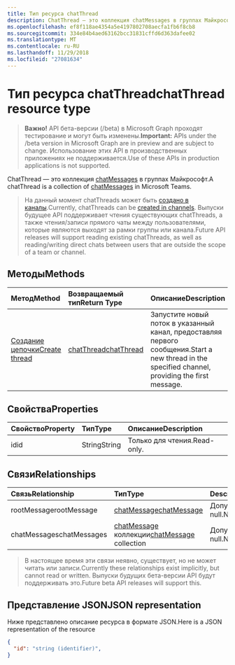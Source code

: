 ```yaml
---
title: Тип ресурса chatThread
description: ChatThread — это коллекция chatMessages в группах Майкрософт.
ms.openlocfilehash: ef8f118ae4354a5e4197802708aecfa1fb6f8cb8
ms.sourcegitcommit: 334e84b4aed63162bcc31831cffd6d363dafee02
ms.translationtype: MT
ms.contentlocale: ru-RU
ms.lasthandoff: 11/29/2018
ms.locfileid: "27081634"
---
```

# <a name="chatthread-resource-type"></a><span data-ttu-id="fe237-103">Тип ресурса chatThread</span><span class="sxs-lookup"><span data-stu-id="fe237-103">chatThread resource type</span></span>

> <span data-ttu-id="fe237-104">**Важно!** API бета-версии (/beta) в Microsoft Graph проходят тестирование и могут быть изменены.</span><span class="sxs-lookup"><span data-stu-id="fe237-104">**Important:** APIs under the /beta version in Microsoft Graph are in preview and are subject to change.</span></span> <span data-ttu-id="fe237-105">Использование этих API в производственных приложениях не поддерживается.</span><span class="sxs-lookup"><span data-stu-id="fe237-105">Use of these APIs in production applications is not supported.</span></span>

<span data-ttu-id="fe237-106">ChatThread — это коллекция [chatMessages](chatmessage.md) в группах Майкрософт.</span><span class="sxs-lookup"><span data-stu-id="fe237-106">A chatThread is a collection of [chatMessages](chatmessage.md) in Microsoft Teams.</span></span>

> <span data-ttu-id="fe237-107">На данный момент chatThreads может быть [создано в каналы](../api/channel-post-chatthreads.md).</span><span class="sxs-lookup"><span data-stu-id="fe237-107">Currently, chatThreads can be [created in channels](../api/channel-post-chatthreads.md).</span></span>  <span data-ttu-id="fe237-108">Выпуски будущее API поддерживает чтения существующих chatThreads, а также чтения/записи прямого чаты между пользователями, которые являются выходят за рамки группы или канала.</span><span class="sxs-lookup"><span data-stu-id="fe237-108">Future API releases will support reading existing chatThreads, as well as reading/writing direct chats between users that are outside the scope of a team or channel.</span></span>

## <a name="methods"></a><span data-ttu-id="fe237-109">Методы</span><span class="sxs-lookup"><span data-stu-id="fe237-109">Methods</span></span>

| <span data-ttu-id="fe237-110">Метод</span><span class="sxs-lookup"><span data-stu-id="fe237-110">Method</span></span>       | <span data-ttu-id="fe237-111">Возвращаемый тип</span><span class="sxs-lookup"><span data-stu-id="fe237-111">Return Type</span></span>  |<span data-ttu-id="fe237-112">Описание</span><span class="sxs-lookup"><span data-stu-id="fe237-112">Description</span></span>|
|:---------------|:--------|:----------|
|[<span data-ttu-id="fe237-113">Создание цепочки</span><span class="sxs-lookup"><span data-stu-id="fe237-113">Create thread</span></span>](../api/channel-post-chatthreads.md) | [<span data-ttu-id="fe237-114">chatThread</span><span class="sxs-lookup"><span data-stu-id="fe237-114">chatThread</span></span>](chatthread.md) |<span data-ttu-id="fe237-115">Запустите новый поток в указанный канал, предоставляя первого сообщения.</span><span class="sxs-lookup"><span data-stu-id="fe237-115">Start a new thread in the specified channel, providing the first message.</span></span>|

## <a name="properties"></a><span data-ttu-id="fe237-116">Свойства</span><span class="sxs-lookup"><span data-stu-id="fe237-116">Properties</span></span>
| <span data-ttu-id="fe237-117">Свойство</span><span class="sxs-lookup"><span data-stu-id="fe237-117">Property</span></span>     | <span data-ttu-id="fe237-118">Тип</span><span class="sxs-lookup"><span data-stu-id="fe237-118">Type</span></span>   |<span data-ttu-id="fe237-119">Описание</span><span class="sxs-lookup"><span data-stu-id="fe237-119">Description</span></span>|
|:---------------|:--------|:----------|
|<span data-ttu-id="fe237-120">id</span><span class="sxs-lookup"><span data-stu-id="fe237-120">id</span></span>|<span data-ttu-id="fe237-121">String</span><span class="sxs-lookup"><span data-stu-id="fe237-121">String</span></span>| <span data-ttu-id="fe237-122">Только для чтения.</span><span class="sxs-lookup"><span data-stu-id="fe237-122">Read-only.</span></span>|

## <a name="relationships"></a><span data-ttu-id="fe237-123">Связи</span><span class="sxs-lookup"><span data-stu-id="fe237-123">Relationships</span></span>
| <span data-ttu-id="fe237-124">Связь</span><span class="sxs-lookup"><span data-stu-id="fe237-124">Relationship</span></span> | <span data-ttu-id="fe237-125">Тип</span><span class="sxs-lookup"><span data-stu-id="fe237-125">Type</span></span>   |<span data-ttu-id="fe237-126">Description</span><span class="sxs-lookup"><span data-stu-id="fe237-126">Description</span></span>|
|:---------------|:--------|:----------|
|<span data-ttu-id="fe237-127">rootMessage</span><span class="sxs-lookup"><span data-stu-id="fe237-127">rootMessage</span></span>|[<span data-ttu-id="fe237-128">chatMessage</span><span class="sxs-lookup"><span data-stu-id="fe237-128">chatMessage</span></span>](chatmessage.md)| <span data-ttu-id="fe237-129">Допускается значение null.</span><span class="sxs-lookup"><span data-stu-id="fe237-129">Nullable.</span></span>|
|<span data-ttu-id="fe237-130">chatMessages</span><span class="sxs-lookup"><span data-stu-id="fe237-130">chatMessages</span></span>|<span data-ttu-id="fe237-131">[chatMessage](chatmessage.md) коллекции</span><span class="sxs-lookup"><span data-stu-id="fe237-131">[chatMessage](chatmessage.md) collection</span></span>| <span data-ttu-id="fe237-132">Допускается значение null.</span><span class="sxs-lookup"><span data-stu-id="fe237-132">Nullable.</span></span>|

> <span data-ttu-id="fe237-133">В настоящее время эти связи неявно, существует, но не может читать или записи.</span><span class="sxs-lookup"><span data-stu-id="fe237-133">Currently these relationships exist implicitly, but cannot read or written.</span></span>  <span data-ttu-id="fe237-134">Выпуски будущих бета-версии API будут поддерживать это.</span><span class="sxs-lookup"><span data-stu-id="fe237-134">Future beta API releases will support this.</span></span>

## <a name="json-representation"></a><span data-ttu-id="fe237-135">Представление JSON</span><span class="sxs-lookup"><span data-stu-id="fe237-135">JSON representation</span></span>

<span data-ttu-id="fe237-136">Ниже представлено описание ресурса в формате JSON.</span><span class="sxs-lookup"><span data-stu-id="fe237-136">Here is a JSON representation of the resource</span></span>

<!-- {
  "blockType": "resource",
  "optionalProperties": [
    "posts"
  ],
  "baseType": "microsoft.graph.entity",
  "@odata.type": "microsoft.graph.chatThread"
}-->

```json
{
  "id": "string (identifier)",
}

```


<!-- uuid: 8fcb5dbc-d5aa-4681-8e31-b001d5168d79
2015-10-25 14:57:30 UTC -->
<!-- {
  "type": "#page.annotation",
  "description": "chatThread resource",
  "keywords": "",
  "section": "documentation",
  "tocPath": ""
}-->

